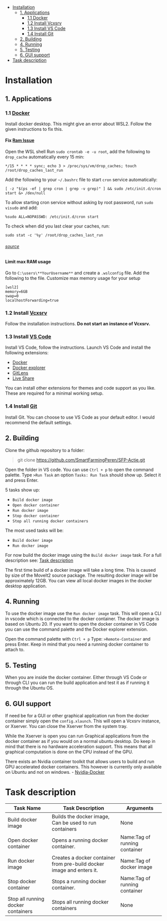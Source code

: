 

- [Installation](#installation)
	- [1. Applications](#1-Applications)
		- [1.1 Docker](#11-docker)
		- [1.2 Install Vcxsrv](#12-install-vcxsrv)
		- [1.3 Install VS Code](#13-install-vs-code)
		- [1.4 Install Git](#14-install-git)
	- [2. Building](#2-building)
	- [4. Running](#4-running)
	- [5. Testing](#5-testing)
	- [6. GUI support](#6-gui-support)
- [Task description](#task-description)

# Installation

## 1. Applications
### 1.1 [Docker](https://docs.docker.com/docker-for-windows/install/)
Install docker desktop. This might give an error about WSL2. Follow the given instructions to fix this.

#### Fix [Ram Issue](https://github.com/microsoft/WSL/issues/4166)
Open the WSL shell
Run `sudo crontab -e -u root`, add the following to `drop_cache` automatically every 15 min:
```
*/15 * * * * sync; echo 3 > /proc/sys/vm/drop_caches; touch /root/drop_caches_last_run
```

Add the following to your `~/.bashrc` file to start `cron` service automatically:
```
[ -z "$(ps -ef | grep cron | grep -v grep)" ] && sudo /etc/init.d/cron start &> /dev/null
```

To allow starting cron service without asking by root password, run `sudo visudo` and add:

```
%sudo ALL=NOPASSWD: /etc/init.d/cron start
```

To check when did you last clear your caches, run:

```
sudo stat -c '%y' /root/drop_caches_last_run
```
###### [source](https://github.com/Adriankhl/wsl2-xwin-audio)

#### Limit max RAM usage
Go to `C:\users\**YourUsername**` and create a `.wslconfig` file.
Add the following to the file. Customize max memory usage for your setup
```
[wsl2]
memory=6GB
swap=0
localhostForwarding=true
```

### 1.2 Install [Vcxsrv](https://sourceforge.net/projects/vcxsrv/) 

Follow the installation instructions. __Do not start an instance of Vcxsrv.__

### 1.3 Install [VS Code](https://code.visualstudio.com/)
Install VS Code, follow the instructions.
Launch VS Code and install the following extensions:

* [Docker](https://marketplace.visualstudio.com/items?itemName=ms-azuretools.vscode-docker)
* [Docker explorer](https://marketplace.visualstudio.com/items?itemName=formulahendry.docker-explorer)
* [GitLens](https://marketplace.visualstudio.com/items?itemName=eamodio.gitlens)
* [Live Share](https://marketplace.visualstudio.com/items?itemName=MS-vsliveshare.vsliveshare)

You can install other extensions for themes and code support as you like. These are required for a minimal working setup.

### 1.4 Install [Git](https://git-scm.com/)
Install Git. You can choose to use VS Code as your default editor. I would recommend the default settings.

## 2. Building
Clone the github repository to a folder:
> git clone https://github.com/SmartFarmingPeren/SFP-Actie.git

Open the folder in VS code. You can use `Ctrl + p` to open the command palette. Type `>Run Task` an option `Tasks: Run Task` should show up. Select it and press Enter.

5 tasks show up:
* `Build docker image`
* `Open docker container`
* `Run docker image`
* `Stop docker container`
* `Stop all running docker containers`

The most used tasks will be:
* `Build docker image`
* `Run docker image`

For now build the docker image using the `Build docker image` task. For a full description see: [Task description](#task-description)

The first time build of a docker image will take a long time. This is caused by size of the MoveIt2 source package. The resulting docker image will be approximately 12GB. You can view all local docker images in the docker desktop application.

## 4. Running

To use the docker image use the `Run docker image` task.
This will open a CLI in vscode which is connected to the docker container. The docker image is based on Ubuntu 20. If you want to open the docker container in VS Code you can use the command palette and the Docker explorer extension.

Open the command palette with `Ctrl + p` Type: `>Remote-Container` and press Enter. Keep in mind that you need a running docker container to attach to.

## 5. Testing

When you are inside the docker container. Either through VS Code or through CLI you can run the build application and test it as if running it through the Ubuntu OS.

## 6. GUI support

If need be for a GUI or other graphical application run from the docker container simply open the `config.xlaunch`. This will open a Vcxsrv instance, or Xserver. You can close the Xserver from the system tray.

While the Xserver is open you can run Graphical applications from the docker container as if you would on a normal ubuntu desktop. Do keep in mind that there is no hardware acceleration support. This means that all graphical computation is done on the CPU instead of the GPU.

There exists an Nvidia container toolkit that allows users to build and run GPU accelerated docker containers. This however is currently only available on Ubuntu and not on windows. - [Nvidia-Docker](https://github.com/NVIDIA/nvidia-docker)

# Task description

Task Name | Task Description | Arguments
----------|----------------- | ----------
Build docker image | Builds the docker image, Can be used to run containers | None
Open docker container | Opens a running docker container. | Name:Tag of running container
Run docker image | Creates a docker container from pre-build docker image and enters it. | Name:Tag of docker image
Stop docker container | Stops a running docker container. | Name:Tag of running container
Stop all running docker containers | Stops all running docker containers | None